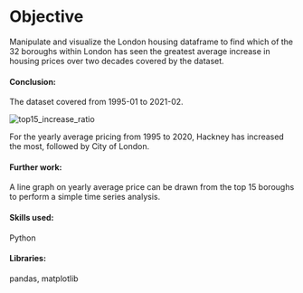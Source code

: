 # Objective
Manipulate and visualize the London housing dataframe to find which of the 32 boroughs within London has seen the greatest average increase in housing prices over two decades covered by the dataset.


#### Conclusion:
The dataset covered from 1995-01 to 2021-02.

![top15_increase_ratio](https://user-images.githubusercontent.com/36130927/118432804-8dd0d800-b6a7-11eb-9ee7-73fe4e217927.png)


For the yearly average pricing from 1995 to 2020, Hackney has increased the most, followed by City of London.


#### Further work:
A line graph on yearly average price can be drawn from the top 15 boroughs to perform a simple time series analysis.


#### Skills used:
Python


#### Libraries:
pandas, matplotlib

